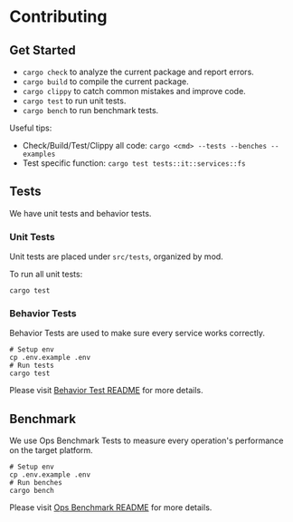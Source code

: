 # Contributing

## Get Started

- `cargo check` to analyze the current package and report errors.
- `cargo build` to compile the current package.
- `cargo clippy` to catch common mistakes and improve code.
- `cargo test` to run unit tests.
- `cargo bench` to run benchmark tests.

Useful tips:

- Check/Build/Test/Clippy all code: `cargo <cmd> --tests --benches --examples`
- Test specific function: `cargo test tests::it::services::fs`

## Tests

We have unit tests and behavior tests.

### Unit Tests

Unit tests are placed under `src/tests`, organized by mod.

To run all unit tests:

```shell
cargo test
```

### Behavior Tests

Behavior Tests are used to make sure every service works correctly.

```shell
# Setup env
cp .env.example .env
# Run tests
cargo test
```

Please visit [Behavior Test README](./tests/behavior/README.md) for more details.

## Benchmark

We use Ops Benchmark Tests to measure every operation's performance on the target platform.

```shell
# Setup env
cp .env.example .env
# Run benches
cargo bench
```

Please visit [Ops Benchmark README](./benches/ops/README.md) for more details.
